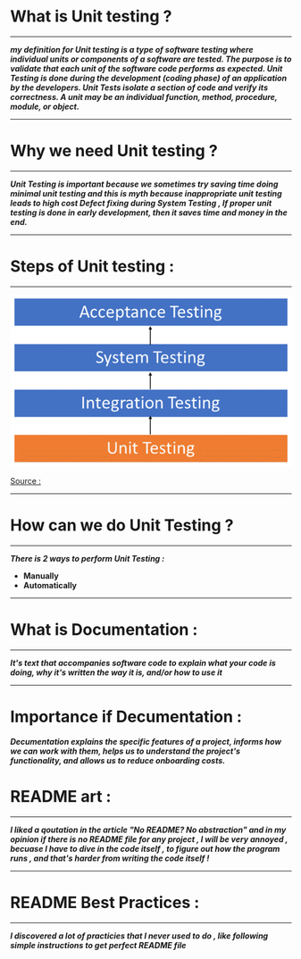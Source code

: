 # What is Unit testing ?

---

***my definition for Unit testing is a type of software testing where individual units or components of a software are tested. The purpose is to validate that each unit of the software code performs as expected. Unit Testing is done during the development (coding phase) of an application by the developers. Unit Tests isolate a section of code and verify its correctness. A unit may be an individual function, method, procedure, module, or object.***

---

# Why we need Unit testing ?

---

***Unit Testing is important because we sometimes try saving time doing minimal unit testing and this is myth because inappropriate unit testing leads to high cost Defect fixing during System Testing , If proper unit testing is done in early development, then it saves time and money in the end.***

---

# Steps of Unit testing :

---

![IMG](/aseets/Unit-Testing.png)

[Source :](https://fortegrp.com/the-importance-of-unit-testing/#:~:text=Unit%20testing%20ensures%20that%20all,write%20better%20code%2C%20more%20efficiently.)

---

# How can we do Unit Testing ?

---

***There is 2 ways to perform Unit Testing :***

- **Manually**
- **Automatically**

---

# What is Documentation : 

---

***It's text that accompanies software code to explain what your code is doing, why it's written the way it is, and/or how to use it***

---

# Importance if Decumentation :

***Decumentation explains the specific features of a project, informs how we can work with them, helps us to understand the project's functionality, and allows us to reduce onboarding costs.***

# README art :

---

***I liked a qoutation in the article "No README? No abstraction" and in my opinion if there is no README file for any project , I will be very annoyed , becuase I have to dive in the code itself , to figure out how the program runs , and that's harder from writing the code itself !***

---

# README Best Practices :

---

***I discovered a lot of practicies that I never used to do , like following simple instructions to get perfect README file***




